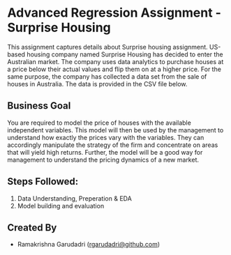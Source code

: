 # Advanced Regression Assignment - Surprise Housing
This assignment captures details about Surprise housing assignment.
 US-based housing company named Surprise Housing has decided to enter the Australian market. The company uses data analytics to purchase houses at a price below their actual values and flip them on at a higher price. For the same purpose, the company has collected a data set from the sale of houses in Australia. The data is provided in the CSV file below.


## Business Goal 

 

You are required to model the price of houses with the available independent variables. This model will then be used by the management to understand how exactly the prices vary with the variables. They can accordingly manipulate the strategy of the firm and concentrate on areas that will yield high returns. Further, the model will be a good way for management to understand the pricing dynamics of a new market.


## Steps Followed:
1. Data Understanding, Preperation & EDA
2. Model building and evaluation

## Created By
- Ramakrishna Garudadri (rgarudadri@github.com)
